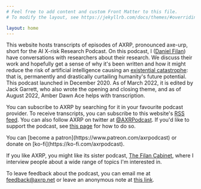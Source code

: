 ```yaml
---
# Feel free to add content and custom Front Matter to this file.
# To modify the layout, see https://jekyllrb.com/docs/themes/#overriding-theme-defaults

layout: home
---
```


This website hosts transcripts of episodes of AXRP, pronounced axe-urp, short for the AI X-risk Research Podcast. On this podcast, I ([Daniel Filan](https://danielfilan.com/)) have conversations with researchers about their research. We discuss their work and hopefully get a sense of why it's been written and how it might reduce the risk of artificial intelligence causing an [existential catastrophe](https://en.wikipedia.org/wiki/Global_catastrophic_risk): that is, permanently and drastically curtailing humanity's future potential. This podcast launched in December 2020. As of March 2022, it is edited by Jack Garrett, who also wrote the opening and closing theme, and as of August 2022, Amber Dawn Ace helps with transcription.

You can subscribe to AXRP by searching for it in your favourite podcast provider. To receive transcripts, you can subscribe to this website's [RSS feed](https://axrp.net/feed.xml). You can also follow AXRP on twitter at [@AXRPodcast](https://twitter.com/AXRPodcast). If you'd like to support the podcast, see [this page](supporting-the-podcast/) for how to do so.

<!-- You can buy AXRP merch at [the AXRP store](https://store.axrp.net), such as t-shirts, hoodies, and laptop stickers.  -->You can [become a patron](https://www.patreon.com/axrpodcast) or donate on [ko-fi](https://ko-fi.com/axrpodcast).

If you like AXRP, you might like its sister podcast, [The Filan Cabinet](https://thefilancabinet.com/), where I interview people about a wide range of topics I'm interested in.

To leave feedback about the podcast, you can email me at <feedback@axrp.net> or leave an anonymous note at [this link](https://www.admonymous.co/axrpodcast).
